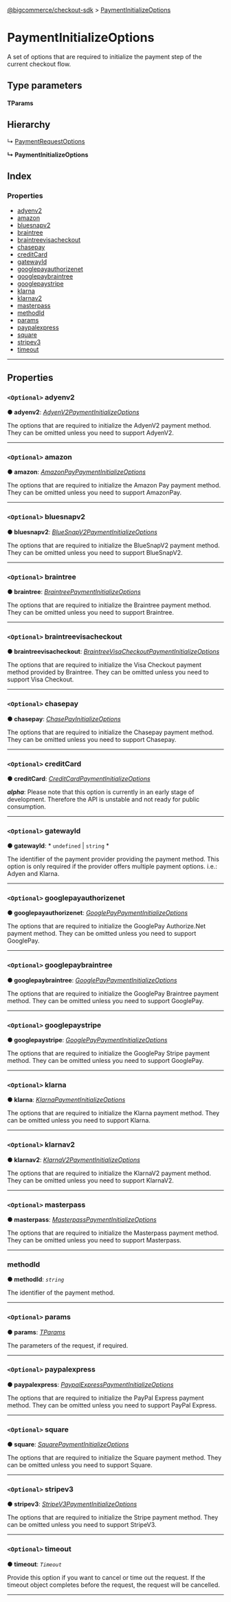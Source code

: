 [@bigcommerce/checkout-sdk](../README.md) > [PaymentInitializeOptions](../interfaces/paymentinitializeoptions.md)

# PaymentInitializeOptions

A set of options that are required to initialize the payment step of the current checkout flow.

## Type parameters

#### TParams 
## Hierarchy

↳  [PaymentRequestOptions](paymentrequestoptions.md)

**↳ PaymentInitializeOptions**

## Index

### Properties

* [adyenv2](paymentinitializeoptions.md#adyenv2)
* [amazon](paymentinitializeoptions.md#amazon)
* [bluesnapv2](paymentinitializeoptions.md#bluesnapv2)
* [braintree](paymentinitializeoptions.md#braintree)
* [braintreevisacheckout](paymentinitializeoptions.md#braintreevisacheckout)
* [chasepay](paymentinitializeoptions.md#chasepay)
* [creditCard](paymentinitializeoptions.md#creditcard)
* [gatewayId](paymentinitializeoptions.md#gatewayid)
* [googlepayauthorizenet](paymentinitializeoptions.md#googlepayauthorizenet)
* [googlepaybraintree](paymentinitializeoptions.md#googlepaybraintree)
* [googlepaystripe](paymentinitializeoptions.md#googlepaystripe)
* [klarna](paymentinitializeoptions.md#klarna)
* [klarnav2](paymentinitializeoptions.md#klarnav2)
* [masterpass](paymentinitializeoptions.md#masterpass)
* [methodId](paymentinitializeoptions.md#methodid)
* [params](paymentinitializeoptions.md#params)
* [paypalexpress](paymentinitializeoptions.md#paypalexpress)
* [square](paymentinitializeoptions.md#square)
* [stripev3](paymentinitializeoptions.md#stripev3)
* [timeout](paymentinitializeoptions.md#timeout)

---

## Properties

<a id="adyenv2"></a>

### `<Optional>` adyenv2

**● adyenv2**: *[AdyenV2PaymentInitializeOptions](adyenv2paymentinitializeoptions.md)*

The options that are required to initialize the AdyenV2 payment method. They can be omitted unless you need to support AdyenV2.

___
<a id="amazon"></a>

### `<Optional>` amazon

**● amazon**: *[AmazonPayPaymentInitializeOptions](amazonpaypaymentinitializeoptions.md)*

The options that are required to initialize the Amazon Pay payment method. They can be omitted unless you need to support AmazonPay.

___
<a id="bluesnapv2"></a>

### `<Optional>` bluesnapv2

**● bluesnapv2**: *[BlueSnapV2PaymentInitializeOptions](bluesnapv2paymentinitializeoptions.md)*

The options that are required to initialize the BlueSnapV2 payment method. They can be omitted unless you need to support BlueSnapV2.

___
<a id="braintree"></a>

### `<Optional>` braintree

**● braintree**: *[BraintreePaymentInitializeOptions](braintreepaymentinitializeoptions.md)*

The options that are required to initialize the Braintree payment method. They can be omitted unless you need to support Braintree.

___
<a id="braintreevisacheckout"></a>

### `<Optional>` braintreevisacheckout

**● braintreevisacheckout**: *[BraintreeVisaCheckoutPaymentInitializeOptions](braintreevisacheckoutpaymentinitializeoptions.md)*

The options that are required to initialize the Visa Checkout payment method provided by Braintree. They can be omitted unless you need to support Visa Checkout.

___
<a id="chasepay"></a>

### `<Optional>` chasepay

**● chasepay**: *[ChasePayInitializeOptions](chasepayinitializeoptions.md)*

The options that are required to initialize the Chasepay payment method. They can be omitted unless you need to support Chasepay.

___
<a id="creditcard"></a>

### `<Optional>` creditCard

**● creditCard**: *[CreditCardPaymentInitializeOptions](creditcardpaymentinitializeoptions.md)*

*__alpha__*: Please note that this option is currently in an early stage of development. Therefore the API is unstable and not ready for public consumption.

___
<a id="gatewayid"></a>

### `<Optional>` gatewayId

**● gatewayId**: * `undefined` &#124; `string`
*

The identifier of the payment provider providing the payment method. This option is only required if the provider offers multiple payment options. i.e.: Adyen and Klarna.

___
<a id="googlepayauthorizenet"></a>

### `<Optional>` googlepayauthorizenet

**● googlepayauthorizenet**: *[GooglePayPaymentInitializeOptions](googlepaypaymentinitializeoptions.md)*

The options that are required to initialize the GooglePay Authorize.Net payment method. They can be omitted unless you need to support GooglePay.

___
<a id="googlepaybraintree"></a>

### `<Optional>` googlepaybraintree

**● googlepaybraintree**: *[GooglePayPaymentInitializeOptions](googlepaypaymentinitializeoptions.md)*

The options that are required to initialize the GooglePay Braintree payment method. They can be omitted unless you need to support GooglePay.

___
<a id="googlepaystripe"></a>

### `<Optional>` googlepaystripe

**● googlepaystripe**: *[GooglePayPaymentInitializeOptions](googlepaypaymentinitializeoptions.md)*

The options that are required to initialize the GooglePay Stripe payment method. They can be omitted unless you need to support GooglePay.

___
<a id="klarna"></a>

### `<Optional>` klarna

**● klarna**: *[KlarnaPaymentInitializeOptions](klarnapaymentinitializeoptions.md)*

The options that are required to initialize the Klarna payment method. They can be omitted unless you need to support Klarna.

___
<a id="klarnav2"></a>

### `<Optional>` klarnav2

**● klarnav2**: *[KlarnaV2PaymentInitializeOptions](klarnav2paymentinitializeoptions.md)*

The options that are required to initialize the KlarnaV2 payment method. They can be omitted unless you need to support KlarnaV2.

___
<a id="masterpass"></a>

### `<Optional>` masterpass

**● masterpass**: *[MasterpassPaymentInitializeOptions](masterpasspaymentinitializeoptions.md)*

The options that are required to initialize the Masterpass payment method. They can be omitted unless you need to support Masterpass.

___
<a id="methodid"></a>

###  methodId

**● methodId**: *`string`*

The identifier of the payment method.

___
<a id="params"></a>

### `<Optional>` params

**● params**: *[TParams]()*

The parameters of the request, if required.

___
<a id="paypalexpress"></a>

### `<Optional>` paypalexpress

**● paypalexpress**: *[PaypalExpressPaymentInitializeOptions](paypalexpresspaymentinitializeoptions.md)*

The options that are required to initialize the PayPal Express payment method. They can be omitted unless you need to support PayPal Express.

___
<a id="square"></a>

### `<Optional>` square

**● square**: *[SquarePaymentInitializeOptions](squarepaymentinitializeoptions.md)*

The options that are required to initialize the Square payment method. They can be omitted unless you need to support Square.

___
<a id="stripev3"></a>

### `<Optional>` stripev3

**● stripev3**: *[StripeV3PaymentInitializeOptions](stripev3paymentinitializeoptions.md)*

The options that are required to initialize the Stripe payment method. They can be omitted unless you need to support StripeV3.

___
<a id="timeout"></a>

### `<Optional>` timeout

**● timeout**: *`Timeout`*

Provide this option if you want to cancel or time out the request. If the timeout object completes before the request, the request will be cancelled.

___

